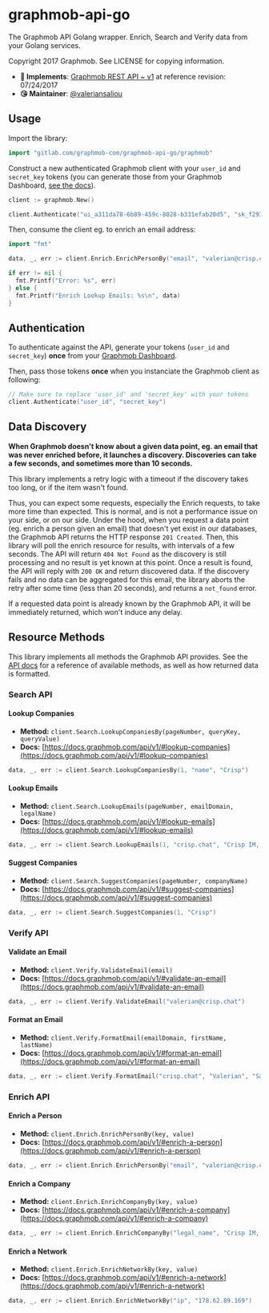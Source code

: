 # graphmob-api-go

The Graphmob API Golang wrapper. Enrich, Search and Verify data from your Golang services.

Copyright 2017 Graphmob. See LICENSE for copying information.

* **📝 Implements**: [Graphmob REST API ~ v1](https://docs.graphmob.com/api/v1/) at reference revision: 07/24/2017
* **😘 Maintainer**: [@valeriansaliou](https://github.com/valeriansaliou)

## Usage

Import the library:

```go
import "gitlab.com/graphmob-com/graphmob-api-go/graphmob"
```

Construct a new authenticated Graphmob client with your `user_id` and `secret_key` tokens (you can generate those from your Graphmob Dashboard, [see the docs](https://docs.graphmob.com/api/v1/)).

```go
client := graphmob.New()

client.Authenticate("ui_a311da78-6b89-459c-8028-b331efab20d5", "sk_f293d44f-675d-4cb1-9c78-52b8a9af0df2")
```

Then, consume the client eg. to enrich an email address:

```go
import "fmt"

data, _, err := client.Enrich.EnrichPersonBy("email", "valerian@crisp.chat")

if err != nil {
  fmt.Printf("Error: %s", err)
} else {
  fmt.Printf("Enrich Lookup Emails: %s\n", data)
}
```

## Authentication

To authenticate against the API, generate your tokens (`user_id` and `secret_key`) **once** from your [Graphmob Dashboard](https://dashboard.graphmob.com/).

Then, pass those tokens **once** when you instanciate the Graphmob client as following:

```go
// Make sure to replace 'user_id' and 'secret_key' with your tokens
client.Authenticate("user_id", "secret_key")
```

## Data Discovery

**When Graphmob doesn't know about a given data point, eg. an email that was never enriched before, it launches a discovery. Discoveries can take a few seconds, and sometimes more than 10 seconds.**

This library implements a retry logic with a timeout if the discovery takes too long, or if the item wasn't found.

Thus, you can expect some requests, especially the Enrich requests, to take more time than expected. This is normal, and is not a performance issue on your side, or on our side. Under the hood, when you request a data point (eg. enrich a person given an email) that doesn't yet exist in our databases, the Graphmob API returns the HTTP response `201 Created`. Then, this library will poll the enrich resource for results, with intervals of a few seconds. The API will return `404 Not Found` as the discovery is still processing and no result is yet known at this point. Once a result is found, the API will reply with `200 OK` and return discovered data. If the discovery fails and no data can be aggregated for this email, the library aborts the retry after some time (less than 20 seconds), and returns a `not_found` error.

If a requested data point is already known by the Graphmob API, it will be immediately returned, which won't induce any delay.

## Resource Methods

This library implements all methods the Graphmob API provides. See the [API docs](https://docs.graphmob.com/api/v1/) for a reference of available methods, as well as how returned data is formatted.

### Search API

#### Lookup Companies

* **Method:** `client.Search.LookupCompaniesBy(pageNumber, queryKey, queryValue)`
* **Docs:** [https://docs.graphmob.com/api/v1/#lookup-companies](https://docs.graphmob.com/api/v1/#lookup-companies)

```go
data, _, err := client.Search.LookupCompaniesBy(1, "name", "Crisp")
```

#### Lookup Emails

* **Method:** `client.Search.LookupEmails(pageNumber, emailDomain, legalName)`
* **Docs:** [https://docs.graphmob.com/api/v1/#lookup-emails](https://docs.graphmob.com/api/v1/#lookup-emails)

```go
data, _, err := client.Search.LookupEmails(1, "crisp.chat", "Crisp IM, Inc.")
```

#### Suggest Companies

* **Method:** `client.Search.SuggestCompanies(pageNumber, companyName)`
* **Docs:** [https://docs.graphmob.com/api/v1/#suggest-companies](https://docs.graphmob.com/api/v1/#suggest-companies)

```go
data, _, err := client.Search.SuggestCompanies(1, "Crisp")
```

### Verify API

#### Validate an Email

* **Method:** `client.Verify.ValidateEmail(email)`
* **Docs:** [https://docs.graphmob.com/api/v1/#validate-an-email](https://docs.graphmob.com/api/v1/#validate-an-email)

```go
data, _, err := client.Verify.ValidateEmail("valerian@crisp.chat")
```

#### Format an Email

* **Method:** `client.Verify.FormatEmail(emailDomain, firstName, lastName)`
* **Docs:** [https://docs.graphmob.com/api/v1/#format-an-email](https://docs.graphmob.com/api/v1/#format-an-email)

```go
data, _, err := client.Verify.FormatEmail("crisp.chat", "Valerian", "Saliou")
```

### Enrich API

#### Enrich a Person

* **Method:** `client.Enrich.EnrichPersonBy(key, value)`
* **Docs:** [https://docs.graphmob.com/api/v1/#enrich-a-person](https://docs.graphmob.com/api/v1/#enrich-a-person)

```go
data, _, err := client.Enrich.EnrichPersonBy("email", "valerian@crisp.chat")
```

#### Enrich a Company

* **Method:** `client.Enrich.EnrichCompanyBy(key, value)`
* **Docs:** [https://docs.graphmob.com/api/v1/#enrich-a-company](https://docs.graphmob.com/api/v1/#enrich-a-company)

```go
data, _, err := client.Enrich.EnrichCompanyBy("legal_name", "Crisp IM, Inc.")
```

#### Enrich a Network

* **Method:** `client.Enrich.EnrichNetworkBy(key, value)`
* **Docs:** [https://docs.graphmob.com/api/v1/#enrich-a-network](https://docs.graphmob.com/api/v1/#enrich-a-network)

```go
data, _, err := client.Enrich.EnrichNetworkBy("ip", "178.62.89.169")
```
